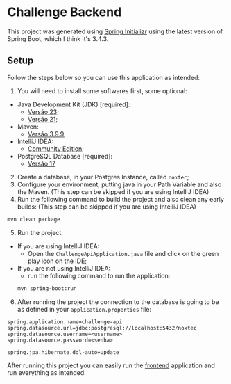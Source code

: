 # Challenge Backend

This project was generated using [Spring Initializr](https://start.spring.io/) using the latest version of Spring Boot, which I think it's 3.4.3.

## Setup

Follow the steps below so you can use this application as intended:

1. You will need to install some softwares first, some optional:
  - Java Development Kit (JDK) \[required\]:
    - [Versão 23](https://www.oracle.com/java/technologies/javase/jdk23-archive-downloads.html);
    - [Versão 21](https://www.oracle.com/java/technologies/javase/jdk21-archive-downloads.html);
  - Maven:
    - [Versão 3.9.9](https://maven.apache.org/download.cgi);
  - IntelliJ IDEA:
    - [Community Edition](https://www.jetbrains.com/pt-br/idea/download);
  - PostgreSQL Database \[required\]:
    - [Versão 17](https://www.postgresql.org/download/)
2. Create a database, in your Postgres Instance, called `noxtec`;
3. Configure your environment, putting java in your Path Variable and also the Maven. (This step can be skipped if you are using IntelliJ IDEA)
4. Run the following command to build the project and also clean any early builds: (This step can be skipped if you are using IntelliJ IDEA)
```bash
mvn clean package
```
5. Run the project:
  - If you are using IntelliJ IDEA:
    - Open the `ChallengeApiApplication.java` file and click on the green play icon on the IDE;
  - If you are not using IntelliJ IDEA:
    - run the following command to run the application:
    ```bash
    mvn spring-boot:run
    ```
6. After running the project the connection to the database is going to be as defined in your `application.properties` file:
```properties
spring.application.name=challenge-api
spring.datasource.url=jdbc:postgresql://localhost:5432/noxtec
spring.datasource.username=<username>
spring.datasource.password=<senha>

spring.jpa.hibernate.ddl-auto=update
```

After running this project you can easily run the [frontend](https://github.com/gabrielteodosio/noxtec-challenge-frontend) application and run everything as intended.